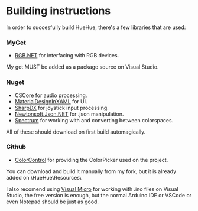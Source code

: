 # Building instructions

In order to succesfully build HueHue, there's a few libraries that are used:

### MyGet

* [RGB.NET](https://github.com/DarthAffe/RGB.NET) for interfacing with RGB devices.

My get MUST be added as a package source on Visual Studio.

### Nuget

* [CSCore](https://github.com/filoe/cscore) for audio processing.
* [MaterialDesignInXAML](https://github.com/ButchersBoy/MaterialDesignInXamlToolkit) for UI.
* [SharpDX](https://github.com/sharpdx/SharpDX) for joystick input processing.
* [Newtonsoft.Json.NET](https://github.com/JamesNK/Newtonsoft.Json) for .json manipulation.
* [Spectrum](https://github.com/nigel-sampson/spectrum) for working with and converting between colorspaces.

All of these should download on first build automagically.

### Github
* [ColorControl](https://github.com/BrianLima/ColorControl) for providing the ColorPicker used on the project.

You can download and build it manually from my fork, but it is already added on \HueHue\Resources\

I also recomend using [Visual Micro](http://www.visualmicro.com/) for working with .ino files on Visual Studio, the free version is enough, but the normal Arduino IDE or VSCode or even Notepad should be just as good.